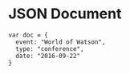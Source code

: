 #  JSON Document

```
var doc = {
  event: "World of Watson",
  type: "conference",
  date: "2016-09-22"
}
```
